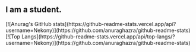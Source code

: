 <h2>I am a student.</h2>
[![Anurag's GitHub stats](https://github-readme-stats.vercel.app/api?username=Nekony)](https://github.com/anuraghazra/github-readme-stats)
[![Top Langs](https://github-readme-stats.vercel.app/api/top-langs/?username=Nekony)](https://github.com/anuraghazra/github-readme-stats)
<!---
Nekony/Nekony is a ✨ special ✨ repository because its `README.md` (this file) appears on your GitHub profile.
You can click the Preview link to take a look at your changes.
--->
